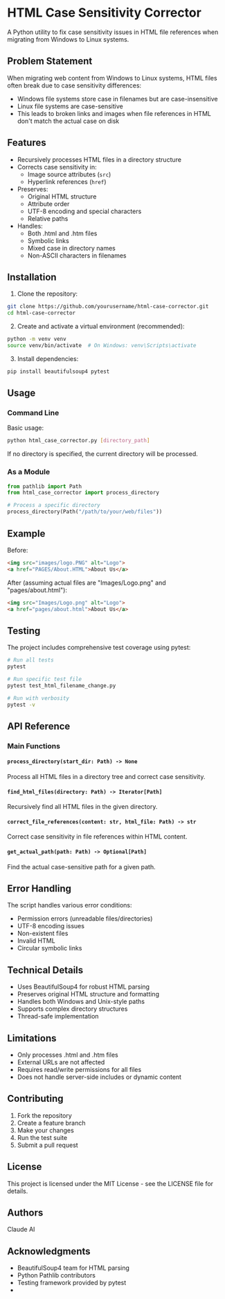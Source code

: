 # HTML Case Sensitivity Corrector

A Python utility to fix case sensitivity issues in HTML file references when migrating from Windows to Linux systems.

## Problem Statement

When migrating web content from Windows to Linux systems, HTML files often break due to case sensitivity differences:
- Windows file systems store case in filenames but are case-insensitive
- Linux file systems are case-sensitive
- This leads to broken links and images when file references in HTML don't match the actual case on disk

## Features

- Recursively processes HTML files in a directory structure
- Corrects case sensitivity in:
  - Image source attributes (`src`)
  - Hyperlink references (`href`)
- Preserves:
  - Original HTML structure
  - Attribute order
  - UTF-8 encoding and special characters
  - Relative paths
- Handles:
  - Both .html and .htm files
  - Symbolic links
  - Mixed case in directory names
  - Non-ASCII characters in filenames

## Installation

1. Clone the repository:
```bash
git clone https://github.com/yourusername/html-case-corrector.git
cd html-case-corrector
```

2. Create and activate a virtual environment (recommended):
```bash
python -m venv venv
source venv/bin/activate  # On Windows: venv\Scripts\activate
```

3. Install dependencies:
```bash
pip install beautifulsoup4 pytest
```

## Usage

### Command Line

Basic usage:
```bash
python html_case_corrector.py [directory_path]
```

If no directory is specified, the current directory will be processed.

### As a Module

```python
from pathlib import Path
from html_case_corrector import process_directory

# Process a specific directory
process_directory(Path("/path/to/your/web/files"))
```

## Example

Before:
```html
<img src="images/logo.PNG" alt="Logo">
<a href="PAGES/About.HTML">About Us</a>
```

After (assuming actual files are "Images/Logo.png" and "pages/about.html"):
```html
<img src="Images/Logo.png" alt="Logo">
<a href="pages/about.html">About Us</a>
```

## Testing

The project includes comprehensive test coverage using pytest:

```bash
# Run all tests
pytest

# Run specific test file
pytest test_html_filename_change.py

# Run with verbosity
pytest -v
```

## API Reference

### Main Functions

#### `process_directory(start_dir: Path) -> None`
Process all HTML files in a directory tree and correct case sensitivity.

#### `find_html_files(directory: Path) -> Iterator[Path]`
Recursively find all HTML files in the given directory.

#### `correct_file_references(content: str, html_file: Path) -> str`
Correct case sensitivity in file references within HTML content.

#### `get_actual_path(path: Path) -> Optional[Path]`
Find the actual case-sensitive path for a given path.

## Error Handling

The script handles various error conditions:
- Permission errors (unreadable files/directories)
- UTF-8 encoding issues
- Non-existent files
- Invalid HTML
- Circular symbolic links

## Technical Details

- Uses BeautifulSoup4 for robust HTML parsing
- Preserves original HTML structure and formatting
- Handles both Windows and Unix-style paths
- Supports complex directory structures
- Thread-safe implementation

## Limitations

- Only processes .html and .htm files
- External URLs are not affected
- Requires read/write permissions for all files
- Does not handle server-side includes or dynamic content

## Contributing

1. Fork the repository
2. Create a feature branch
3. Make your changes
4. Run the test suite
5. Submit a pull request

## License

This project is licensed under the MIT License - see the LICENSE file for details.

## Authors

Claude AI

## Acknowledgments

- BeautifulSoup4 team for HTML parsing
- Python Pathlib contributors
- Testing framework provided by pytest
- 
